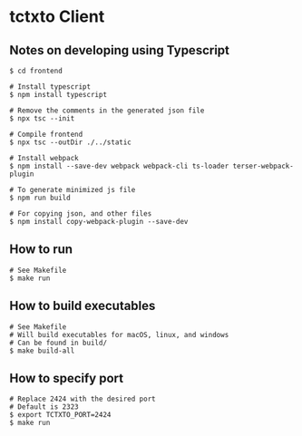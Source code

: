 # tctxto Client


## Notes on developing using Typescript

```
$ cd frontend

# Install typescript
$ npm install typescript

# Remove the comments in the generated json file
$ npx tsc --init

# Compile frontend
$ npx tsc --outDir ./../static

# Install webpack
$ npm install --save-dev webpack webpack-cli ts-loader terser-webpack-plugin

# To generate minimized js file
$ npm run build

# For copying json, and other files
$ npm install copy-webpack-plugin --save-dev
```

## How to run

```
# See Makefile
$ make run
```

## How to build executables

```
# See Makefile
# Will build executables for macOS, linux, and windows
# Can be found in build/
$ make build-all
```

## How to specify port

```
# Replace 2424 with the desired port
# Default is 2323
$ export TCTXTO_PORT=2424
$ make run
```